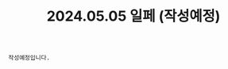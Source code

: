 ﻿---
title: 2024.05.05 일페 (작성예정)
categories: [2024년촬영]
comments: false
# thumbnail: 
---

`작성예정입니다.`
